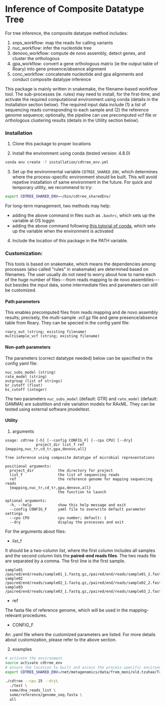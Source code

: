# Inference of Composite Datatype Tree 

For tree inference, the composite datatype method includes:
1. snps\_workflow: map the reads for calling variants
2. nuc\_workflow: infer the nucleotide tree
3. denovo\_workflow: compute de novo assembly, detect genes, and cluster the
   orthologous 
4. gpa\_workflow: convert a gene orthologous matrix (ie the output table of
   Roary) into gene presence/absence
   alignment
5. conc\_workflow: concatenate nucleotide and gpa alignments and conduct
   composite datatype inference

This package is mainly written in snakemake, the filename-based workflow tool. The sub-processes (ie. rules) may need to install, for the first-time, and activate the required computational environment using conda (details in the Installation section below). The required input data include (1) a list of sequencing reads corresponding to each sample and (2) the reference genome sequence; optionally, the pipeline can use precomputed vcf file or orthologous clustering results (details in the Utility section below).

### Installation
1. Clone this package to proper locations

2. Install the environment using conda (tested version: 4.8.0)
```sh
conda env create -f installation/cdtree_env.yml
```

3. Set up the environmental variable `CDTREE_SHARED_ENV`, which determines where the process-specific environment should be built. This will avoid repetive installation of same environment in the future. For quick and temporary utility, we recommend to try:

```sh
export CDTREE_SHARED_ENV=~/bin/cdtree_sharedEnv/
```

For long-term management, two methods may help:
- adding the above command in files such as `.bashrc`, which sets up the
  variable at OS loggin
- adding the above command following [this tutorial of conda](https://docs.conda.io/projects/conda/en/latest/user-guide/tasks/manage-environments.html#saving-environment-variables), which sets up the variable when the environment is activated

4. Include the location of this package in the PATH variable. 

### Customization:

This tools is based on snakemake, which means the dependencies among processes
(also called "rules" in snakemake) are determined based on filenames. The user
usually do not need to worry about how to name each of the huge number of
files---from reads mapping to de novo assemblies---but besides the input data,
some intermediate files and parameters can still be customized.

#### Path parameters

This enables precomputed files from reads mapping and de novo assembly results; precisely, the multi-sample .vcf.gz file and gene presence/absence table from Roary. They can be specied in the config yaml file:
```
roary_out (string; existing filename)
multisample_vcf (string; existing filename)
```

#### Non-path parameters

The parameters (correct datatype needed) below can be specified in the config yaml file:
```
nuc_subs_model (string)
rate_model (string)
outgroup (list of strings)
br_cutoff (float)
bs_cutoff (integer)
```

The two parameters `nuc_subs_model` (default: GTR) and `rate_model` (default: GAMMA) are substition and rate variation models for RAxML. They can be tested using external software jmodeltest.


#### Utility

1. arguments
```
usage: cdtree [-h] [--config CONFIG_F] [--cpu CPU] [--dry]
              project_dir list_f ref {mapping,nuc_tr,cd_tr,gpa,denovo,all}

Tree inference using composite datatype of microbial representations

positional arguments:
  project_dir           the directory for project
  list_f                the list of sequencing reads
  ref                   the reference genome for mapping sequencing reads
  {mapping,nuc_tr,cd_tr,gpa,denovo,all}
                        the function to launch

optional arguments:
  -h, --help            show this help message and exit
  --config CONFIG_F     yaml file to overwrite default parameter settings
  --cpu CPU             cpu number; default: 1
  --dry                 display the processes and exit
```

For the arguments about files:

- list_f

It should be a two-column list, where the first column includes all samples and the second column lists the __paired-end reads files__. The two reads file are separated by a comma. The first line is the first sample.
```
sample01	/paired/end/reads/sample01_1.fastq.gz,/paired/end/reads/sample01_2.fastq.gz
sample02	/paired/end/reads/sample02_1.fastq.gz,/paired/end/reads/sample02_2.fastq.gz
sample03	/paired/end/reads/sample03_1.fastq.gz,/paired/end/reads/sample03_2.fastq.gz
```

- ref

The fasta file of reference genome, which will be used in the mapping-relevant
procedures.

- CONFIG_F

An .yaml file where the customized parameters are listed. For more details about customization,
please refer to the above section. 

2. examples

```sh
# activate the environment
source activate cdtree_env
# ensure the location to built and access the process-specific environments
export CDTREE_SHARED_ENV=/net/metagenomics/data/from_moni/old.tzuhao/TreePaper/shared_envs
 
./cdtree --cpu 25 --dry\
  ./test \
  some/dna_reads_list \
  some/reference/genome_seq.fasta \
  all 
```



